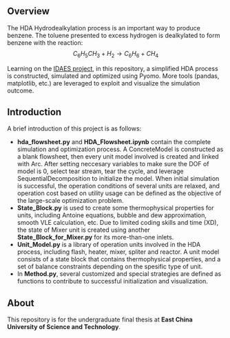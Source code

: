 ## Overview
The HDA Hydrodealkylation process is an important way to produce benzene. 
The toluene presented to excess hydrogen is dealkylated to form benzene 
with the reaction: 
$$C_6H_5CH_3 + H_2 \rightarrow C_6H_6 + CH_4$$
<p>
  Learning on the <a href="https://github.com/IDAES/idaes-pse" target="_blank">IDAES project</a>, 
  in this repository, a simplified HDA process is constructed, simulated and optimized using Pyomo. 
  More tools (pandas, matplotlib, etc.) are leveraged to exploit and visualize the simulation outcome. 
</p>

## Introduction
A brief introduction of this project is as follows:
-  **hda_flowsheet.py** and **HDA_Flowsheet.ipynb** contain the complete simulation and optimization process. A ConcreteModel is
constructed as a blank flowsheet, then every unit model involved is created and linked with Arc. After
setting neccesary variables to make sure the DOF of model is 0, select tear stream, tear the cycle, and
leverage SequentialDecomposition to initialize the model. When initial simulation is successful, the
operation conditions of several units are relaxed, and operation cost based on utility usage can be
defined as the objective of the large-scale optimization problem. 
- **State_Block.py** is used to create some thermophysical properties for units, including Antoine equations,
bubble and dew approximation, smooth VLE calculation, etc. Due to limited coding skills and time (XD), the state
of Mixer unit is created using another **State_Block_for_Mixer.py** for its more-than-one inlets.
- **Unit_Model.py** is a library of operation units involved in the HDA process, including flash, heater, mixer,
spliter and reactor. A unit model consists of a state block that contains thermophysical properties, and a set of
balance constraints depending on the spesific type of unit.
- In **Method.py**, several customized and special strategies are defined as functions to contribute to
successful initialization and visualization. 

## About
<p>
  This repository is for the undergraduate final thesis at <strong>East China University of Science and Technology</strong>. 
</p>
</div>


